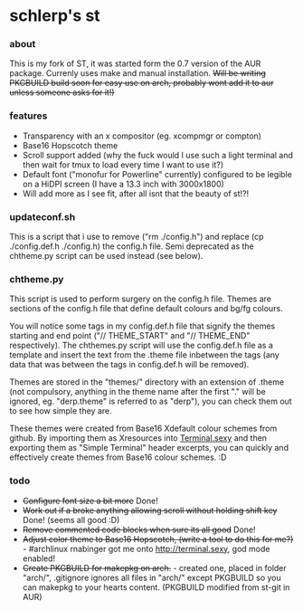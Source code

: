 # schlerp's st

### about
This is my fork of ST, it was started form the 0.7 version of the AUR package. Currenly uses make and manual installation. ~~Will be writing PKGBUILD build soon for easy use on arch, probably wont add it to aur unless someone asks for it!)~~

### features

  * Transparency with an x compositor (eg. xcompmgr or compton)
  * Base16 Hopscotch theme
  * Scroll support added (why the fuck would I use such a light terminal and then wait for tmux to load every time I want to use it?)
  * Default font ("monofur for Powerline" currently) configured to be legible on a HiDPI screen (I have a 13.3 inch with 3000x1800)
  * Will add more as I see fit, after all isnt that the beauty of st!?!

### updateconf.sh
This is a script that i use to remove ("rm ./config.h") and replace (cp ./config.def.h ./config.h) the config.h file. Semi deprecated as the chtheme.py script can be used instead (see below).

### chtheme.py
This script is used to perform surgery on the config.h file. Themes are sections of the config.h file that define default colours and bg/fg colours. 

You will notice some tags in my config.def.h file that signify the themes starting and end point ("// THEME_START" and "// THEME_END" respectively). The chthemes.py script will use the config.def.h file as a template and insert the text from the .theme file inbetween the tags (any data that was between the tags in config.def.h will be removed).

Themes are stored in the "themes/" directory with an extension of .theme (not compulsory, anything in the theme name after the first "." will be ignored, eg. "derp.theme" is referred to as "derp"), you can check them out to see how simple they are. 

These themes were created from Base16 Xdefault colour schemes from github. By importing them as Xresources into [Terminal.sexy](http://terminal.sexy) and then exporting them as "Simple Terminal" header excerpts, you can quickly and effectively create themes from Base16 colour schemes. :D

### todo

  * ~~Configure font size a bit more~~ Done!
  * ~~Work out if a broke anything allowing scroll without holding shift key~~ Done! (seems all good :D)
  * ~~Remove commented code blocks when sure its all good~~ Done!
  * ~~Adjust color theme to Base16 Hopscotch, (write a tool to do this for me?)~~ - #archlinux rnabinger got me onto http://terminal.sexy, god mode enabled!
  * ~~Create PKGBUILD for makepkg on arch.~~ - created one, placed in folder "arch/", .gitignore ignores all files in "arch/" except PKGBUILD so you can makepkg to your hearts content. (PKGBUILD modified from st-git in AUR)